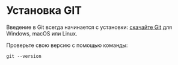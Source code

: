 # Установка GIT

Введение в Git всегда начинается с установки: [скачайте Git](https://git-scm.com/downloads "тык") для Windows, macOS или Linux.

Проверьте свою версию с помощью команды:
```
git --version
```
